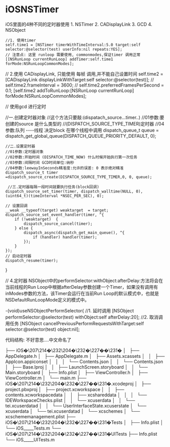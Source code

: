 # iOSNSTimer
iOS里面的4种不同的定时器使用  1. NSTimer  2. CADisplayLink 3. GCD 4. NSObject 

    //1. 使用timer
    self.time1 = [NSTimer timerWithTimeInterval:5.0 target:self selector:@selector(test) userInfo:nil repeats:YES];
    // 注意点: 这里 runloop 需要使用, commonmodes,保证timer 调用正常
    [[NSRunLoop currentRunLoop] addTimer:self.time1 forMode:NSRunLoopCommonModes];

   // 2.使用 CADisplayLink, 只能使用 每帧 调用,并不能自己设置时间
    self.time2 = [CADisplayLink displayLinkWithTarget:self selector:@selector(test)];
    //   self.time2.frameInterval = 3600;
    //   self.time2.preferredFramesPerSecond = 0.1;
    [self.time2 addToRunLoop:[NSRunLoop currentRunLoop] forMode:NSRunLoopCommonModes];

   // 使用gcd 进行定时


  //一.创建定时器对象
    //这个方法只要敲:(dispatach_source...timer..)
    //01参数:要创建的source 是什么类型的
    //(DISPATCH_SOURCE_TYPE_TIMER)定时器
    //04参数:队列  ----线程  决定block 在哪个线程中调用
    dispatch_queue_t queue = dispatch_get_global_queue(DISPATCH_QUEUE_PRIORITY_DEFAULT, 0);
    
    //二.设置定时器
    //01参数:定时器对象
    //02参数:开始时间 (DISPATCH_TIME_NOW) 什么时候开始执行第一次任务
    //03参数:间隔时间 GCD时间单位:纳秒
    //04参数:leewayInSeconds精准度:允许的误差: 0 表示绝对精准
    dispatch_source_t timer =dispatch_source_create(DISPATCH_SOURCE_TYPE_TIMER,0, 0, queue);
    
     //三.定时器每隔一段时间就要执行任务(block回调)
    dispatch_source_set_timer(timer, dispatch_walltime(NULL, 0), (uint64_t)(timeInterval *NSEC_PER_SEC), 0);
    
    // 设置回调
    __weak __typeof(target) weaktarget  = target;
    dispatch_source_set_event_handler(timer, ^{
        if (!weaktarget)  {
            dispatch_source_cancel(timer);
        } else {
            dispatch_async(dispatch_get_main_queue(), ^{
                if (handler) handler(timer);
            });
        }
    });
    // 启动定时器
    dispatch_resume(timer);
}



//  4.定时器 NSObject中的performSelector:withObject:afterDelay:方法将会在当前线程的Run Loop中根据afterDelay参数创建一个Timer，如果没有调用有inModes参数的方法，该Timer会运行在当前Run Loop的默认模式中，也就是NSDefaultRunLoopMode定义的模式中。

-(void)useNSObjectPerformSelector{
    //1. 延时调用
    [NSObject performSelector:@selector(test) withObject:self afterDelay:20];
    //2. 取消调用任务
    [NSObject cancelPreviousPerformRequestsWithTarget:self selector:@selector(test) object:nil];





代码结构: 不好意思....中文命名了

├── iOS�\207\214�\232\204�\232�\227��\231�
│   ├── AppDelegate.h
│   ├── AppDelegate.m
│   ├── Assets.xcassets
│   │   ├── AppIcon.appiconset
│   │   │   └── Contents.json
│   │   └── Contents.json
│   ├── Base.lproj
│   │   ├── LaunchScreen.storyboard
│   │   └── Main.storyboard
│   ├── Info.plist
│   ├── ViewController.h
│   ├── ViewController.m
│   └── main.m
├── iOS�\207\214�\232\204�\232�\227��\231�.xcodeproj
│   ├── project.pbxproj
│   ├── project.xcworkspace
│   │   ├── contents.xcworkspacedata
│   │   ├── xcshareddata
│   │   │   └── IDEWorkspaceChecks.plist
│   │   └── xcuserdata
│   │       └── tei.xcuserdatad
│   │           └── UserInterfaceState.xcuserstate
│   └── xcuserdata
│       └── tei.xcuserdatad
│           └── xcschemes
│               └── xcschememanagement.plist
├── iOS�\207\214�\232\204�\232�\227��\231�Tests
│   ├── Info.plist
│   └── iOS_____Tests.m
└── iOS�\207\214�\232\204�\232�\227��\231�UITests
    ├── Info.plist
    └── iOS_____UITests.m
